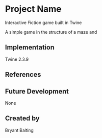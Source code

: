 
# Project Name
Interactive Fiction game built in Twine 

A simple game in the structure of a maze and 

## Implementation
Twine 2.3.9

## References

## Future Development
None

## Created by
Bryant Balting
